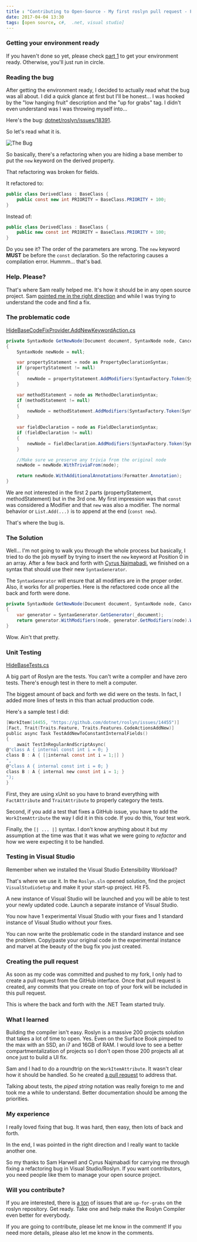 ```yaml
---
title : "Contributing to Open-Source - My first roslyn pull request - Fixing the bug"
date: 2017-04-04 13:30
tags: [open source, c#,  .net, visual studio]
---
```


### Getting your environment ready

If you haven't done so yet, please check [part 1](/posts/contributing-to-open-source-my-first-roslyn-pull-request-getting-the-environment-ready/) to get your environment ready. Otherwise, you'll just run in circle.

### Reading the bug

After getting the environment ready, I decided to actually read what the bug was all about. I did a quick glance at first but I'll be honest... I was hooked by  the "low hanging fruit" description and the "up for grabs" tag. I didn't even understand was I was throwing myself into...

Here's the bug: [dotnet/roslyn/issues/18391](https://github.com/dotnet/roslyn/issues/18391).

So let's read what it is.

![The Bug](/posts/files/first-roslyn-pr/the-bug-part-1.png)

So basically, there's a refactoring when you are hiding a base member to put the `new` keyword on the derived property.

That refactoring was broken for fields.

It refactored to:
```csharp
public class DerivedClass : BaseClass {
    public const new int PRIORITY = BaseClass.PRIORITY + 100;
}
```

Instead of:
```csharp
public class DerivedClass : BaseClass {
    public new const int PRIORITY = BaseClass.PRIORITY + 100;
}
```

Do you see it? The order of the parameters are wrong. The `new` keyword **MUST** be before the `const` declaration. So the refactoring causes a compilation error. Hummm... that's bad.

### Help. Please?

That's where Sam really helped me. It's how it should be in any open source project. Sam [pointed me in the right direction](https://github.com/dotnet/roslyn/issues/18391#issuecomment-291164250) and while I was trying to understand the code and find a fix.

### The problematic code

[HideBaseCodeFixProvider.AddNewKeywordAction.cs](https://github.com/MaximRouiller/roslyn/blob/2594c27aa91fa73c44ecefd7cd23552169857c9d/src/Features/CSharp/Portable/CodeFixes/HideBase/HideBaseCodeFixProvider.AddNewKeywordAction.cs)

```csharp
private SyntaxNode GetNewNode(Document document, SyntaxNode node, CancellationToken cancellationToken)
{
    SyntaxNode newNode = null;

    var propertyStatement = node as PropertyDeclarationSyntax;
    if (propertyStatement != null)
    {
        newNode = propertyStatement.AddModifiers(SyntaxFactory.Token(SyntaxKind.NewKeyword)) as SyntaxNode;
    }

    var methodStatement = node as MethodDeclarationSyntax;
    if (methodStatement != null)
    {
        newNode = methodStatement.AddModifiers(SyntaxFactory.Token(SyntaxKind.NewKeyword));
    }

    var fieldDeclaration = node as FieldDeclarationSyntax;
    if (fieldDeclaration != null)
    {
        newNode = fieldDeclaration.AddModifiers(SyntaxFactory.Token(SyntaxKind.NewKeyword));
    }

    //Make sure we preserve any trivia from the original node
    newNode = newNode.WithTriviaFrom(node);

    return newNode.WithAdditionalAnnotations(Formatter.Annotation);
}
```

We are not interested in the first 2 parts (propertyStatement, methodStatement) but in the 3rd one. My first impression was that `const` was considered a Modifier and that `new` was also a modifier. The normal behavior or `List.Add(...)` is to append at the end (`const new`).

That's where the bug is.

### The Solution

Well... I'm not going to walk you through the whole process but basically, I tried to do the job myself by trying to insert the `new` keyword at Position 0 in an array. After a few back and forth with [Cyrus Najmabadi](https://github.com/CyrusNajmabadi), we finished on a syntax that should use their new `SyntaxGenerator`.

The `SyntaxGenerator` will ensure that all modifiers are in the proper order. Also, it works for all properties. Here is the refactored code once all the back and forth were done.

```csharp
private SyntaxNode GetNewNode(Document document, SyntaxNode node, CancellationToken cancellationToken)
{
    var generator = SyntaxGenerator.GetGenerator(_document);
    return generator.WithModifiers(node, generator.GetModifiers(node).WithIsNew(true));
}
```

Wow. Ain't that pretty.

### Unit Testing

[HideBaseTests.cs](https://github.com/MaximRouiller/roslyn/blob/b16c100bde7e4408dfae3961d139a7309221dcf4/src/EditorFeatures/CSharpTest/Diagnostics/HideBase/HideBaseTests.cs)

A big part of Roslyn are the tests. You can't write a compiler and have zero tests. There's enough test in there to melt a computer.

The biggest amount of back and forth we did were on the tests. In fact, I added more lines of tests in this than actual production code.

Here's a sample test I did:

```c
[WorkItem(14455, "https://github.com/dotnet/roslyn/issues/14455")]
[Fact, Trait(Traits.Feature, Traits.Features.CodeActionsAddNew)]
public async Task TestAddNewToConstantInternalFields()
{
    await TestInRegularAndScriptAsync(
@"class A { internal const int i = 0; }
class B : A { [|internal const int i = 1;|] }
",
@"class A { internal const int i = 0; }
class B : A { internal new const int i = 1; }
");
}

```

First, they are using xUnit so you have to brand everything with `FactAttribute` and `TraitAttribute` to properly category the tests.

Second, if you add a test that fixes a GitHub issue, you have to add the `WorkItemAttribute` the way I did it in this code. If you do this, Your test work.

Finally, the `[| ... |]` syntax. I don't know anything about it but my assumption at the time was that it was what we were going to *refactor* and how we were expecting it to be handled.

### Testing in Visual Studio

Remember when we installed the Visual Studio Extensibility Workload?

That's where we use it. In the `Roslyn.sln` opened solution, find the project `VisualStudioSetup` and make it your start-up project. Hit F5.

A new instance of Visual Studio will be launched and you will be able to test your newly updated code. Launch a separate instance of Visual Studio.

You now have 1 experimental Visual Studio with your fixes and 1 standard instance of Visual Studio without your fixes.

You can now write the problematic code in the standard instance and see the problem. Copy/paste your original code in the experimental instance and marvel at the beauty of the bug fix you just created.

### Creating the pull request

As soon as my code was committed and pushed to my fork, I only had to create a pull request from the GitHub interface. Once that pull request is created, any commits that you create on top of your fork will be included in this pull request.

This is where the back and forth with the .NET Team started truly.

### What I learned

Building the compiler isn't easy. Roslyn is a massive 200 projects solution that takes a lot of time to open. Yes. Even on the Surface Book pimped to the max with an SSD, an i7 and 16GB of RAM. I would love to see a better compartmentalization of projects so I don't open those 200 projects all at once just to build a UI fix.

Sam and I had to do a roundtrip on the `WorkItemAttribute`. It wasn't clear how it should be handled. So he created [a pull request](https://github.com/dotnet/roslyn/pull/18403) to address that.

Talking about tests, the *piped string* notation was really foreign to me and took me a while to understand. Better documentation should be among the priorities.

### My experience

I really loved fixing that bug. It was hard, then easy, then lots of back and forth.

In the end, I was pointed in the right direction and I really want to tackle another one.

So my thanks to Sam Harwell and Cyrus Najmabadi for carrying me through fixing a refactoring bug in Visual Studio/Roslyn. If you want contributors, you need people like them to manage your open source project.

### Will you contribute?

If you are interested, there is [a ton](https://github.com/dotnet/roslyn/issues?q=is%3Aopen+is%3Aissue+label%3Aup-for-grabs) of issues that are `up-for-grabs` on the roslyn repository. Get ready. Take one and help make the Roslyn Compiler even better for everybody.

If you are going to contribute, please let me know in the comment! If you need more details, please also let me know in the comments.
